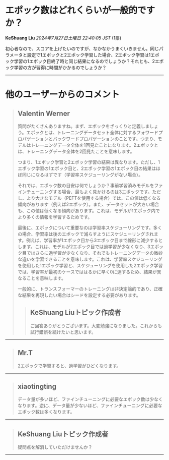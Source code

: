 # エポック数はどれくらいが一般的ですか？

**KeShuang Liu** *2024年7月27日土曜日 22:40:05 JST* (1票)

初心者なので、スコアを上げたいのですが、なかなかうまくいきません。同じパラメータと設定で1エポックと2エポック学習した場合、2エポック学習は1エポック学習の1エポック目終了時と同じ結果になるのでしょうか？それとも、2エポック学習の方が習得に時間がかかるのでしょうか？

---
# 他のユーザーからのコメント

> ## Valentin Werner
> 
> 質問がたくさんありますね。まず、エポックをざっくりと定義しましょう。エポックとは、トレーニングデータセット全体に対するフォワードプロパゲーションとバックワードプロパゲーションのことです。つまり、モデルはトレーニングデータ全体を1回見たことになります。2エポックとは、トレーニングデータ全体を2回見たことを意味します。
> 
> つまり、1エポック学習と2エポック学習の結果は異なります。ただし、1エポック学習の1エポック目と、2エポック学習の1エポック目の結果はほぼ同じになるはずです（学習率スケジューリングがない場合）。
> 
> それでは、エポック数の目安は何でしょうか？事前学習済みモデルをファインチューニングする場合、最もよく見かけるのは3エポックです。ただし、より大きなモデル（PEFTを使用する場合）では、この値は低くなる傾向があります（例えば2エポック）。また、データセットが大きい場合も、この値は低くなる傾向があります。これは、モデルが1エポック内でより多くの情報を学習するためです。
> 
> 最後に、エポックについて重要なのは学習率スケジューリングです。多くの場合、学習率は後のエポックで減らすようにスケジューリングされます。例えば、学習率が1エポック目から3エポック目まで線形に減少するとします。これは、モデルが2エポック目では過学習が少なくなり、3エポック目ではさらに過学習が少なくなり、それでもトレーニングデータの微妙な違いを学習できることを意味します。これは、学習率スケジューリングを使用した1エポック学習と、スケジューリングを使用した2エポック学習では、学習率が最初のケースでははるかに早く0に達するため、結果が異なることを意味します。
> 
> 一般的に、トランスフォーマーのトレーニングは非決定論的であり、正確な結果を再現したい場合はシードを設定する必要があります。
> 
> 
> 
> > ## KeShuang Liuトピック作成者
> > 
> > ご回答ありがとうございます。大変勉強になりました。これからも試行錯誤を続けたいと思います。
> > 
> > 
> > 
---
> ## Mr.T
> 
> 2エポックで学習すると、過学習がひどくなります。
> 
> 
> 
---
> ## xiaotingting
> 
> データ量が多いほど、ファインチューニングに必要なエポック数は少なくなります。逆に、データ量が少ないほど、ファインチューニングに必要なエポック数は多くなります。
> 
> 
> 
---
> ## KeShuang Liuトピック作成者
> 
> 疑問点を解消していただけませんか？
> 
> 
> 
---

